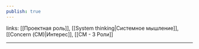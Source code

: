 ```yaml
---
publish: true
---
```

links: [[Проектная роль]], [[System thinking|Системное мышление]], [[Concern (СМ)|Интерес]], [[СМ - 3 Роли]] 

---
